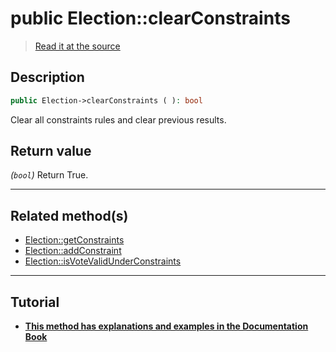 # public Election::clearConstraints

> [Read it at the source](https://github.com/julien-boudry/Condorcet/blob/master/src/Election.php#L394)

## Description    

```php
public Election->clearConstraints ( ): bool
```

Clear all constraints rules and clear previous results.


## Return value   

*(`bool`)* Return True.


---------------------------------------

## Related method(s)      

* [Election::getConstraints](/Docs/api-reference/Election%20Class/Election--getConstraints.md)    
* [Election::addConstraint](/Docs/api-reference/Election%20Class/Election--addConstraint.md)    
* [Election::isVoteValidUnderConstraints](/Docs/api-reference/Election%20Class/Election--isVoteValidUnderConstraints.md)    

---------------------------------------

## Tutorial

* **[This method has explanations and examples in the Documentation Book](https://docs.condorcet.io/book/3.AsPhpLibrary/5.Votes/4.VoteConstraints)**    
